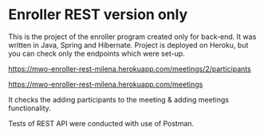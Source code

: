 # Enroller REST version only # 

This is the project of the enroller program created only for back-end. It was written in Java, Spring and Hibernate. Project is deployed on Heroku, but you can check only the endpoints which were set-up. 

https://mwo-enroller-rest-milena.herokuapp.com/meetings/2/participants



https://mwo-enroller-rest-milena.herokuapp.com/meetings

It checks the adding participants to the meeting & adding meetings functionality.

Tests of REST API were conducted with use of Postman.
